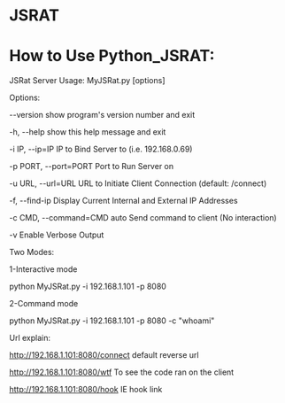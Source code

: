 # JSRAT

# How to Use Python_JSRAT:
JSRat Server
Usage: MyJSRat.py [options]

Options:

  --version               show program's version number and exit
  
  -h, --help              show this help message and exit
  
  -i IP, --ip=IP          IP to Bind Server to (i.e. 192.168.0.69)
  
  -p PORT, --port=PORT    Port to Run Server on
  
  -u URL, --url=URL       URL to Initiate Client Connection (default: /connect)
  
  -f, --find-ip           Display Current Internal and External IP Addresses
  
  -c CMD, --command=CMD   auto Send command to client (No interaction)
                        
  -v                      Enable Verbose Output
  
Two Modes:

  1-Interactive mode
  
   python MyJSRat.py -i 192.168.1.101 -p 8080
  
  2-Command mode
  
  python MyJSRat.py -i 192.168.1.101 -p 8080 -c "whoami"

Url explain:

http://192.168.1.101:8080/connect  default reverse url

http://192.168.1.101:8080/wtf To see the code ran on the client

http://192.168.1.101:8080/hook IE hook link
